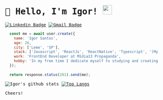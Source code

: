 <samp>


# 👋 Hello, I'm Igor! <img src="https://github.com/TheDudeThatCode/TheDudeThatCode/blob/master/Assets/Developer.gif" width="30px">

[![Linkedin Badge](https://img.shields.io/badge/-Linkedin-6633cc?style=flat-square&logo=Linkedin&logoColor=white&color=black&link=https://www.linkedin.com/in/falaigor/)](https://www.linkedin.com/in/falaigor/)
[![Gmail Badge](https://img.shields.io/badge/-Gmail-c14438?style=flat-square&logo=Gmail&logoColor=white&color=black&link=mailto:falaigors@gmail.com)](mailto:falaigors@gmail.com)

```javascript
  const me = await user.create({
    name: 'Igor Santos',
    age: 26,
    city: ['Leme', 'SP'],
    stack: ['Javascript', 'ReactJs', 'ReactNative', 'Typescript', '(My|Postgre)SQL'],
    work: 'FrontEnd Developer at Mídia13 Propaganda', 
    hobby: 'In my free time I dedicate myself to studying and creating personal projects.'
  });
  
  return response.status(201).send(me);
```

![Igor's github stats](https://github-readme-stats.vercel.app/api?username=falaigor&show_icons=true&theme=dark) [![Top Langs](https://github-readme-stats.vercel.app/api/top-langs/?username=falaigor&layout=compact&theme=dark)](https://github.com/anuraghazra/github-readme-stats)

<!--[![ReadMe Card](https://github-readme-stats.vercel.app/api/pin/?username=falaigor&repo=petlove-web)](https://github.com/falaigor/petlove-web) [![ReadMe Card](https://github-readme-stats.vercel.app/api/pin/?username=falaigor&repo=petlove-api)](https://github.com/falaigor/petlove-api)-->



Cheers!

</samp>



<!--
**falaigor/falaigor** is a ✨ _special_ ✨ repository because its `README.md` (this file) appears on your GitHub profile.

Here are some ideas to get you started:

- 🔭 I’m currently working on ...
- 🌱 I’m currently learning ...
- 👯 I’m looking to collaborate on ...
- 🤔 I’m looking for help with ...
- 💬 Ask me about ...
- 📫 How to reach me: ...
- 😄 Pronouns: ...
- ⚡ Fun fact: ...
-->
